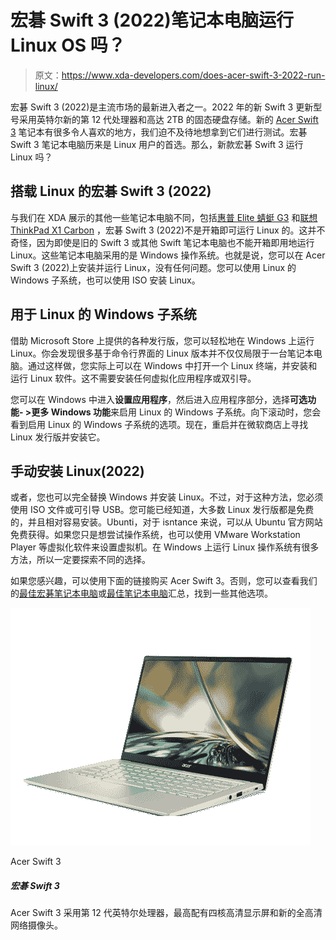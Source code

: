 # 宏碁 Swift 3 (2022)笔记本电脑运行 Linux OS 吗？

> 原文：<https://www.xda-developers.com/does-acer-swift-3-2022-run-linux/>

宏碁 Swift 3 (2022)是主流市场的最新进入者之一。2022 年的新 Swift 3 更新型号采用英特尔新的第 12 代处理器和高达 2TB 的固态硬盘存储。新的 [Acer Swift 3](https://www.xda-developers.com/acer-swift-3-2022) 笔记本有很多令人喜欢的地方，我们迫不及待地想拿到它们进行测试。宏碁 Swift 3 笔记本电脑历来是 Linux 用户的首选。那么，新款宏碁 Swift 3 运行 Linux 吗？

## 搭载 Linux 的宏碁 Swift 3 (2022)

与我们在 XDA 展示的其他一些笔记本电脑不同，包括[惠普 Elite 蜻蜓 G3](https://www.xda-developers.com/can-hp-elite-dragonfly-g3-run-linux/) 和[联想 ThinkPad X1 Carbon](https://www.xda-developers.com/lenovo-thinkpad-x1-carbon-gen-10-linux/) ，宏碁 Swift 3 (2022)不是开箱即可运行 Linux 的。这并不奇怪，因为即使是旧的 Swift 3 或其他 Swift 笔记本电脑也不能开箱即用地运行 Linux。这些笔记本电脑采用的是 Windows 操作系统。也就是说，您可以在 Acer Swift 3 (2022)上安装并运行 Linux，没有任何问题。您可以使用 Linux 的 Windows 子系统，也可以使用 ISO 安装 Linux。

## 用于 Linux 的 Windows 子系统

借助 Microsoft Store 上提供的各种发行版，您可以轻松地在 Windows 上运行 Linux。你会发现很多基于命令行界面的 Linux 版本并不仅仅局限于一台笔记本电脑。通过这样做，您实际上可以在 Windows 中打开一个 Linux 终端，并安装和运行 Linux 软件。这不需要安装任何虚拟化应用程序或双引导。

您可以在 Windows 中进入**设置应用程序**，然后进入应用程序部分，选择**可选功能- >更多 Windows 功能**来启用 Linux 的 Windows 子系统。向下滚动时，您会看到启用 Linux 的 Windows 子系统的选项。现在，重启并在微软商店上寻找 Linux 发行版并安装它。

## 手动安装 Linux(2022)

或者，您也可以完全替换 Windows 并安装 Linux。不过，对于这种方法，您必须使用 ISO 文件或可引导 USB。您可能已经知道，大多数 Linux 发行版都是免费的，并且相对容易安装。Ubunti，对于 isntance 来说，可以从 Ubuntu 官方网站免费获得。如果您只是想尝试操作系统，也可以使用 VMware Workstation Player 等虚拟化软件来设置虚拟机。在 Windows 上运行 Linux 操作系统有很多方法，所以一定要探索不同的选择。

如果您感兴趣，可以使用下面的链接购买 Acer Swift 3。否则，您可以查看我们的[最佳宏碁笔记本电脑](https://www.xda-developers.com/best-acer-laptops/)或[最佳笔记本电脑](https://www.xda-developers.com/best-laptops/)汇总，找到一些其他选项。

 <picture>![The Acer Swift 3 is powered by 12th-generation Intel processors, and it comes with up to a Quad HD display and a new Full HD webcam.](img/d0b037c28a0d6df5eabbf0a3f545e9e9.png)</picture> 

Acer Swift 3

##### 宏碁 Swift 3

Acer Swift 3 采用第 12 代英特尔处理器，最高配有四核高清显示屏和新的全高清网络摄像头。